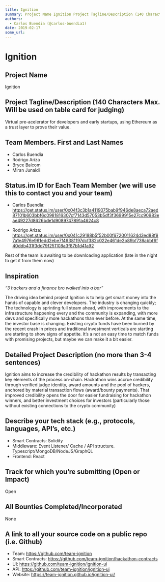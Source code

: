```yaml
---
title: Ignition
summary: Project Name Ignition Project Tagline/Description (140 Characters Max. Will be used on table card for judging) Virtual pre-acelerator for developers and early startups, using Ethereum as a trust layer to prove their value. Team Members. First and Last Names Carlos Buendía Rodrigo Ariza Bryce Balcom Miran Junaidi Status.im ID for Each Team Member (we will use this to contact you and your team) Carlos Buendía- https-//get.status.im/user/0x04f3c3b1a4119075bab9f946de8aeca72aed87101b603bbf6c098181630
authors:
  - Carlos Buendia (@carlos-buendia1)
date: 2019-02-17
some_url: 
---
```


# Ignition



## Project Name
Ignition


## Project Tagline/Description (140 Characters Max. Will be used on table card for judging)

Virtual pre-acelerator for developers and early startups, using Ethereum as a trust layer to prove their value.


## Team Members. First and Last Names
 * Carlos Buendía
 * Rodrigo Ariza
 * Bryce Balcom
 * Miran Junaidi
 


## Status.im ID for Each Team Member (we will use this to contact you and your team)

* Carlos Buendía: https://get.status.im/user/0x04f3c3b1a4119075bab9f946de8aeca72aed87101b603bbf6c0981816307cf7143d57053b5df3f3699915e27cc90983eae49227d8626bde1d9089747891a4624c8


 * Rodrigo Ariza: https://get.status.im/user/0x041c29188b5f52b00f6720011624d3ed88f97a1e4976e961edd2ebe7f46381197dcf382c022e461de2b89bf736abbf6f40ddb431f3dd79f251108a3f87b1d41a92

Rest of the team is awaiting to be downloading application (late in the night to get it from them now)


## Inspiration
_“3 hackers and a finance bro walked into a bar”_

The driving idea behind project Ignition is to help get smart money into the hands of capable and clever developers. 
The industry is changing quickly; The technology is sprinting full steam ahead, with improvements to the infrastructure happening every and the community is expanding, with more devs and specifically more hackathons than ever before. 
At the same time, the investor base is changing. Existing crypto funds have been burned by the recent crash in prices and traditional investment verticals are starting are starting to show signs of appetite.
It’s a not an easy time to match funds with promising projects, but maybe we can make it a bit easier.


## Detailed Project Description (no more than 3-4 sentences)

Ignition aims to increase the credibility of hackathon results by transacting key elements of the process on-chain. Hackathon wins accrue credibility through verified judge identity, award amounts and the pool of hackers, anchored by material transaction flows (award/bounty payments). 
That improved credibility opens the door for easier fundraising for hackathon winners, and better investment choices for investors (particularly those without existing connections to the crypto community) 

## Describe your tech stack (e.g., protocols, languages, API’s, etc.)

* Smart Contracts: Solidity
* Middleware:  Event Listener/ Cache / API structure. Typescript/MongoDB/NodeJS/GraphQL
* Frontend: React 


## Track for which you’re submitting (Open or Impact)
Open

## All Bounties Completed/Incorporated
 None

## A link to all your source code on a public repo (i.e. Github)

* Team: https://github.com/team-ignition
* Smart Contracts: https://github.com/team-ignition/hackathon-contracts
* UI: https://github.com/team-ignition/ignition-ui
* API: https://github.com/team-ignition/ignition-ui
* Website: https://team-ignition.github.io/ignition-ui/



